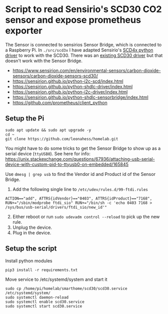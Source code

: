 # Script to read Sensirio's SCD30 CO2 sensor and expose prometheus exporter

The Sensor is connected to sensirios Sensor Bridge, which is connected to a Raspberry Pi. In `./src/scd3x` I have adapted 
Sensirio's [SCD4x python driver](https://github.com/Sensirion/python-i2c-scd) to work with the SCD30. There was
an [existing SCD30 driver](https://github.com/RequestForCoffee/scd30) but that doesn't work with the Sensor Bridge.

- https://www.sensirion.com/en/environmental-sensors/carbon-dioxide-sensors/carbon-dioxide-sensors-scd30/
- https://sensirion.github.io/python-i2c-scd/index.html
- https://sensirion.github.io/python-shdlc-driver/index.html
- https://sensirion.github.io/python-i2c-driver/index.html
- https://sensirion.github.io/python-shdlc-sensorbridge/index.html
- https://github.com/prometheus/client_python

## Setup the Pi

```
sudo apt update && sudo apt upgrade -y
cd ~
git clone https://github.com/leonahess/homelab.git
```

You might have to do some tricks to get the Sensor Bridge to show up as a serial device (`ttyUSB0`). See here for info: https://unix.stackexchange.com/questions/67936/attaching-usb-serial-device-with-custom-pid-to-ttyusb0-on-embedded/165845

Use `dmesg | grep usb` to find the Vendor id and Product id of the Sensor Bridge.

1. Add the following single line to `/etc/udev/rules.d/99-ftdi.rules`
```
ACTION=="add", ATTRS{idVendor}=="0403", ATTRS{idProduct}=="7168", RUN+="/sbin/modprobe ftdi_sio" RUN+="/bin/sh -c 'echo 0403 7168 > /sys/bus/usb-serial/drivers/ftdi_sio/new_id'"
```
2. Either reboot or run `sudo udevadm control --reload` to pick up the new rule.
3. Unplug the device.
4. Plug in the device.

## Setup the script

Install python modules
```
pip3 install -r requirements.txt
```

Move service to /etc/systemd/system and start it
```
sudo cp /home/pi/homelab/smarthome/scd30/scd30.service /etc/systemd/system/
sudo systemctl daemon-reload
sudo systemctl enable scd30.service
sudo systemctl start scd30.service
```
